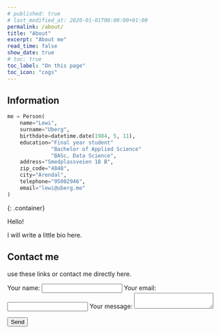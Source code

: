 ```yaml
---
# published: true
# last_modified_at: 2020-01-01T00:00:00+01:00
permalink: /about/
title: "About"
excerpt: "About me"
read_time: false
show_date: true
# toc: true
toc_label: "On this page"
toc_icon: "cogs"
---
```

<!-- Global site tag (gtag.js) - Google Analytics -->
<script async src="https://www.googletagmanager.com/gtag/js?id=G-X5TVX1RNG8"></script>
<script>
  window.dataLayer = window.dataLayer || [];
  function gtag(){dataLayer.push(arguments);}
  gtag('js', new Date());

  gtag('config', 'G-X5TVX1RNG8');
</script>

## Information

```python
me = Person(
    name="Lewi",
    surname="Uberg",
    birthdate=datetime.date(1984, 5, 11),
    education="Final year student"
              "Bachelor of Applied Science"
              "BASc, Data Science",
    address="Smedplassveien 18 B",
    zip_code="4848",
    city="Arendal",
    telephone="95002946",
    email="lewi@uberg.me"
)
```

{: .container}
<div>
Hello!

I will write a little bio here.
</div>

## Contact me

<i class="fas fa-hand-point-left"></i> use these links or contact me directly here.

<!-- modify this form HTML and place wherever you want your form -->
<form
  action="https://formspree.io/f/mgepljqa"
  method="POST"
>
  <label>
    Your name:
    <input type="text" name="name">
  </label>
  <label>
    Your email:
    <input type="text" name="_replyto">
  </label>
  <label>
    Your message:
    <textarea name="message"></textarea>
  </label>

  <!-- your other form fields go here -->

  <button type="submit">Send</button>
</form>
